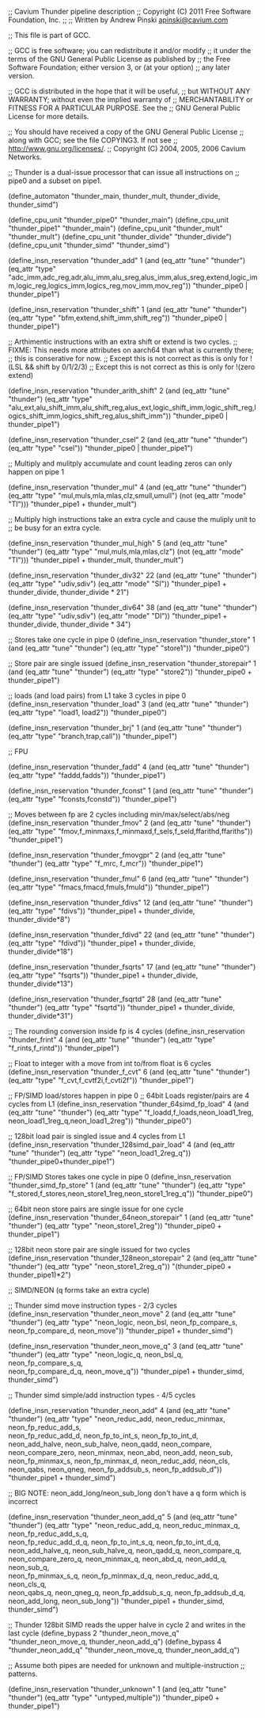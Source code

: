 ;; Cavium Thunder pipeline description
;; Copyright (C) 2011 Free Software Foundation, Inc.
;;
;; Written by Andrew Pinski  <apinski@cavium.com>

;; This file is part of GCC.

;; GCC is free software; you can redistribute it and/or modify
;; it under the terms of the GNU General Public License as published by
;; the Free Software Foundation; either version 3, or (at your option)
;; any later version.

;; GCC is distributed in the hope that it will be useful,
;; but WITHOUT ANY WARRANTY; without even the implied warranty of
;; MERCHANTABILITY or FITNESS FOR A PARTICULAR PURPOSE.  See the
;; GNU General Public License for more details.

;; You should have received a copy of the GNU General Public License
;; along with GCC; see the file COPYING3.  If not see
;; <http://www.gnu.org/licenses/>.
;;   Copyright (C) 2004, 2005, 2006 Cavium Networks.


;; Thunder is a dual-issue processor that can issue all instructions on
;; pipe0 and a subset on pipe1.


(define_automaton "thunder_main, thunder_mult, thunder_divide, thunder_simd")

(define_cpu_unit "thunder_pipe0" "thunder_main")
(define_cpu_unit "thunder_pipe1" "thunder_main")
(define_cpu_unit "thunder_mult" "thunder_mult")
(define_cpu_unit "thunder_divide" "thunder_divide")
(define_cpu_unit "thunder_simd" "thunder_simd")

(define_insn_reservation "thunder_add" 1
  (and (eq_attr "tune" "thunder")
       (eq_attr "type" "adc_imm,adc_reg,adr,alu_imm,alu_sreg,alus_imm,alus_sreg,extend,logic_imm,logic_reg,logics_imm,logics_reg,mov_imm,mov_reg"))
  "thunder_pipe0 | thunder_pipe1")

(define_insn_reservation "thunder_shift" 1
  (and (eq_attr "tune" "thunder")
       (eq_attr "type" "bfm,extend,shift_imm,shift_reg"))
  "thunder_pipe0 | thunder_pipe1")


;; Arthimentic instructions with an extra shift or extend is two cycles.
;; FIXME: This needs more attributes on aarch64 than what is currently there;
;;    this is conserative for now.
;; Except this is not correct as this is only for !(LSL && shift by 0/1/2/3)
;; Except this is not correct as this is only for !(zero extend)

(define_insn_reservation "thunder_arith_shift" 2
  (and (eq_attr "tune" "thunder")
       (eq_attr "type" "alu_ext,alu_shift_imm,alu_shift_reg,alus_ext,logic_shift_imm,logic_shift_reg,logics_shift_imm,logics_shift_reg,alus_shift_imm"))
  "thunder_pipe0 | thunder_pipe1")

(define_insn_reservation "thunder_csel" 2
  (and (eq_attr "tune" "thunder")
       (eq_attr "type" "csel"))
  "thunder_pipe0 | thunder_pipe1")

;; Multiply and mulitply accumulate and count leading zeros can only happen on pipe 1

(define_insn_reservation "thunder_mul" 4
  (and (eq_attr "tune" "thunder")
       (eq_attr "type" "mul,muls,mla,mlas,clz,smull,umull")
       (not (eq_attr "mode" "TI")))
  "thunder_pipe1 + thunder_mult")

;; Multiply high instructions take an extra cycle and cause the muliply unit to
;; be busy for an extra cycle.

(define_insn_reservation "thunder_mul_high" 5
  (and (eq_attr "tune" "thunder")
       (eq_attr "type" "mul,muls,mla,mlas,clz")
       (not (eq_attr "mode" "TI")))
  "thunder_pipe1 + thunder_mult, thunder_mult")

(define_insn_reservation "thunder_div32" 22
  (and (eq_attr "tune" "thunder")
       (eq_attr "type" "udiv,sdiv")
       (eq_attr "mode" "SI"))
  "thunder_pipe1 + thunder_divide, thunder_divide * 21")

(define_insn_reservation "thunder_div64" 38
  (and (eq_attr "tune" "thunder")
       (eq_attr "type" "udiv,sdiv")
       (eq_attr "mode" "DI"))
  "thunder_pipe1 + thunder_divide, thunder_divide * 34")

;; Stores take one cycle in pipe 0
(define_insn_reservation "thunder_store" 1
  (and (eq_attr "tune" "thunder")
       (eq_attr "type" "store1"))
  "thunder_pipe0")

;; Store pair are single issued
(define_insn_reservation "thunder_storepair" 1
  (and (eq_attr "tune" "thunder")
       (eq_attr "type" "store2"))
  "thunder_pipe0 + thunder_pipe1")


;; loads (and load pairs) from L1 take 3 cycles in pipe 0
(define_insn_reservation "thunder_load" 3
  (and (eq_attr "tune" "thunder")
       (eq_attr "type" "load1, load2"))
  "thunder_pipe0")

(define_insn_reservation "thunder_brj" 1
  (and (eq_attr "tune" "thunder")
       (eq_attr "type" "branch,trap,call"))
  "thunder_pipe1")

;; FPU

(define_insn_reservation "thunder_fadd" 4
  (and (eq_attr "tune" "thunder")
       (eq_attr "type" "faddd,fadds"))
  "thunder_pipe1")

(define_insn_reservation "thunder_fconst" 1
  (and (eq_attr "tune" "thunder")
       (eq_attr "type" "fconsts,fconstd"))
  "thunder_pipe1")

;; Moves between fp are 2 cycles including min/max/select/abs/neg
(define_insn_reservation "thunder_fmov" 2
  (and (eq_attr "tune" "thunder")
       (eq_attr "type" "fmov,f_minmaxs,f_minmaxd,f_sels,f_seld,ffarithd,ffariths"))
  "thunder_pipe1")

(define_insn_reservation "thunder_fmovgpr" 2
  (and (eq_attr "tune" "thunder")
       (eq_attr "type" "f_mrc, f_mcr"))
  "thunder_pipe1")

(define_insn_reservation "thunder_fmul" 6
  (and (eq_attr "tune" "thunder")
       (eq_attr "type" "fmacs,fmacd,fmuls,fmuld"))
  "thunder_pipe1")

(define_insn_reservation "thunder_fdivs" 12
  (and (eq_attr "tune" "thunder")
       (eq_attr "type" "fdivs"))
  "thunder_pipe1 + thunder_divide, thunder_divide*8")

(define_insn_reservation "thunder_fdivd" 22
  (and (eq_attr "tune" "thunder")
       (eq_attr "type" "fdivd"))
  "thunder_pipe1 + thunder_divide, thunder_divide*18")

(define_insn_reservation "thunder_fsqrts" 17
  (and (eq_attr "tune" "thunder")
       (eq_attr "type" "fsqrts"))
  "thunder_pipe1 + thunder_divide, thunder_divide*13")

(define_insn_reservation "thunder_fsqrtd" 28
  (and (eq_attr "tune" "thunder")
       (eq_attr "type" "fsqrtd"))
  "thunder_pipe1 + thunder_divide, thunder_divide*31")

;; The rounding conversion inside fp is 4 cycles
(define_insn_reservation "thunder_frint" 4
  (and (eq_attr "tune" "thunder")
       (eq_attr "type" "f_rints,f_rintd"))
  "thunder_pipe1")

;; Float to integer with a move from int to/from float is 6 cycles
(define_insn_reservation "thunder_f_cvt" 6
  (and (eq_attr "tune" "thunder")
       (eq_attr "type" "f_cvt,f_cvtf2i,f_cvti2f"))
  "thunder_pipe1")

;; FP/SIMD load/stores happen in pipe 0
;; 64bit Loads register/pairs are 4 cycles from L1
(define_insn_reservation "thunder_64simd_fp_load" 4
  (and (eq_attr "tune" "thunder")
       (eq_attr "type" "f_loadd,f_loads,neon_load1_1reg,\
			neon_load1_1reg_q,neon_load1_2reg"))
  "thunder_pipe0")

;; 128bit load pair is singled issue and 4 cycles from L1
(define_insn_reservation "thunder_128simd_pair_load" 4
  (and (eq_attr "tune" "thunder")
       (eq_attr "type" "neon_load1_2reg_q"))
  "thunder_pipe0+thunder_pipe1")

;; FP/SIMD Stores takes one cycle in pipe 0
(define_insn_reservation "thunder_simd_fp_store" 1
  (and (eq_attr "tune" "thunder")
       (eq_attr "type" "f_stored,f_stores,neon_store1_1reg,neon_store1_1reg_q"))
  "thunder_pipe0")

;; 64bit neon store pairs are single issue for one cycle
(define_insn_reservation "thunder_64neon_storepair" 1
  (and (eq_attr "tune" "thunder")
       (eq_attr "type" "neon_store1_2reg"))
  "thunder_pipe0 + thunder_pipe1")

;; 128bit neon store pair are single issued for two cycles
(define_insn_reservation "thunder_128neon_storepair" 2
  (and (eq_attr "tune" "thunder")
       (eq_attr "type" "neon_store1_2reg_q"))
  "(thunder_pipe0 + thunder_pipe1)*2")


;; SIMD/NEON (q forms take an extra cycle)

;; Thunder simd move instruction types - 2/3 cycles
(define_insn_reservation "thunder_neon_move" 2
  (and (eq_attr "tune" "thunder")
       (eq_attr "type" "neon_logic, neon_bsl, neon_fp_compare_s, \
			neon_fp_compare_d, neon_move"))
  "thunder_pipe1 + thunder_simd")

(define_insn_reservation "thunder_neon_move_q" 3
  (and (eq_attr "tune" "thunder")
       (eq_attr "type" "neon_logic_q, neon_bsl_q, neon_fp_compare_s_q, \
			neon_fp_compare_d_q, neon_move_q"))
  "thunder_pipe1 + thunder_simd, thunder_simd")


;; Thunder simd simple/add instruction types - 4/5 cycles

(define_insn_reservation "thunder_neon_add" 4
  (and (eq_attr "tune" "thunder")
       (eq_attr "type" "neon_reduc_add, neon_reduc_minmax, neon_fp_reduc_add_s, \
			neon_fp_reduc_add_d, neon_fp_to_int_s, neon_fp_to_int_d, \
			neon_add_halve, neon_sub_halve, neon_qadd, neon_compare, \
			neon_compare_zero, neon_minmax, neon_abd, neon_add, neon_sub, \
			neon_fp_minmax_s, neon_fp_minmax_d, neon_reduc_add, neon_cls, \
			neon_qabs, neon_qneg, neon_fp_addsub_s, neon_fp_addsub_d"))
  "thunder_pipe1 + thunder_simd")

;; BIG NOTE: neon_add_long/neon_sub_long don't have a q form which is incorrect

(define_insn_reservation "thunder_neon_add_q" 5
  (and (eq_attr "tune" "thunder")
       (eq_attr "type" "neon_reduc_add_q, neon_reduc_minmax_q, neon_fp_reduc_add_s_q, \
			neon_fp_reduc_add_d_q, neon_fp_to_int_s_q, neon_fp_to_int_d_q, \
			neon_add_halve_q, neon_sub_halve_q, neon_qadd_q, neon_compare_q, \
			neon_compare_zero_q, neon_minmax_q, neon_abd_q, neon_add_q, neon_sub_q, \
			neon_fp_minmax_s_q, neon_fp_minmax_d_q, neon_reduc_add_q, neon_cls_q, \
			neon_qabs_q, neon_qneg_q, neon_fp_addsub_s_q, neon_fp_addsub_d_q, \
			neon_add_long, neon_sub_long"))
  "thunder_pipe1 + thunder_simd, thunder_simd")


;; Thunder 128bit SIMD reads the upper halve in cycle 2 and writes in the last cycle
(define_bypass 2 "thunder_neon_move_q" "thunder_neon_move_q, thunder_neon_add_q")
(define_bypass 4 "thunder_neon_add_q" "thunder_neon_move_q, thunder_neon_add_q")

;; Assume both pipes are needed for unknown and multiple-instruction
;; patterns.

(define_insn_reservation "thunder_unknown" 1
  (and (eq_attr "tune" "thunder")
       (eq_attr "type" "untyped,multiple"))
  "thunder_pipe0 + thunder_pipe1")


